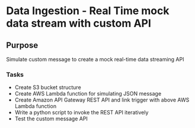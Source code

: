 # Data Ingestion - Real Time mock data stream with custom API

## Purpose
Simulate custom message to create a mock real-time data streaming API

### Tasks
- Create S3 bucket structure
- Create AWS Lambda function for simulating JSON message
- Create Amazon API Gateway REST API and link trigger with above AWS Lambda function
- Write a python script to invoke the REST API iteratively
- Test the custom message API
